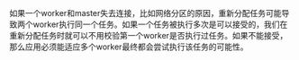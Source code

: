 如果一个worker和master失去连接，比如网络分区的原因，重新分配任务可能导致两个worker执行同一个任务。如果一个任务被执行多次是可以接受的，我们在重新分配任务时就可以不用校验第一个worker是否执行过任务。如果不能接受，那么应用必须能适应多个worker最终都会尝试执行该任务的可能性。

